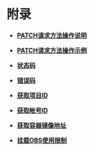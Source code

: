 # 附录<a name="cci_02_0067"></a>

-   **[PATCH请求方法操作说明](PATCH请求方法操作说明.md)**  

-   **[PATCH请求方法操作示例](PATCH请求方法操作示例.md)**  

-   **[状态码](状态码.md)**  

-   **[错误码](错误码.md)**  

-   **[获取项目ID](获取项目ID.md)**  

-   **[获取帐号ID](获取帐号ID.md)**  

-   **[获取容器镜像地址](获取容器镜像地址.md)**  

-   **[挂载OBS使用限制](挂载OBS使用限制.md)**  


